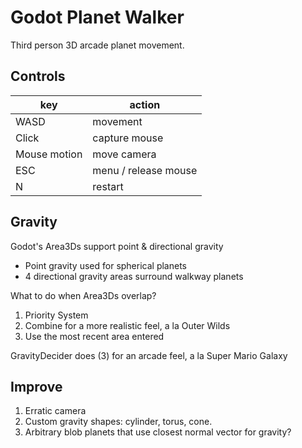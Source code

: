# Godot Planet Walker
Third person 3D arcade planet movement.

## Controls
| key          | action               |
| ------------ | -------------------- |
| WASD         | movement             |
| Click        | capture mouse        |
| Mouse motion | move camera          |
| ESC          | menu / release mouse |
| N            | restart              |

## Gravity
Godot's Area3Ds support point & directional gravity
- Point gravity used for spherical planets
- 4 directional gravity areas surround walkway planets

What to do when Area3Ds overlap?
1. Priority System
2. Combine for a more realistic feel, a la Outer Wilds
3. Use the most recent area entered

GravityDecider does (3) for an arcade feel, a la Super Mario Galaxy

## Improve
1. Erratic camera
2. Custom gravity shapes: cylinder, torus, cone.
3. Arbitrary blob planets that use closest normal vector for gravity?
